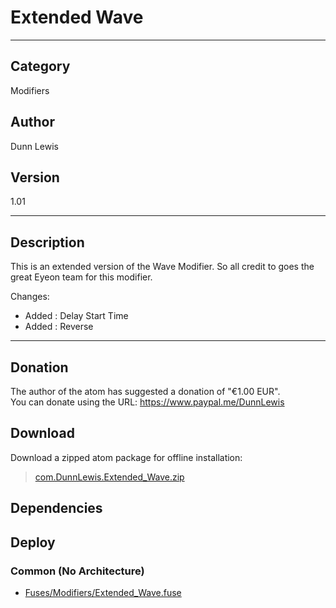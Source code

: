 # Extended Wave
___

## Category
Modifiers

## Author
Dunn Lewis

## Version
1.01

___

## Description
<p>This is an extended version of the Wave Modifier. So all credit to goes the great Eyeon team for this modifier.</p>
<p>Changes:
<ul>
<li>Added : Delay Start Time</li>
<li>Added : Reverse</li>
</ul>

___

## Donation
The author of the atom has suggested a donation of "€1.00 EUR".  
You can donate using the URL: <a href="https://www.paypal.me/DunnLewis">https://www.paypal.me/DunnLewis</a>
## Download

Download a zipped atom package for offline installation:
> [com.DunnLewis.Extended_Wave.zip](https://gitlab.com/WeSuckLess/Reactor/-/archive/master/Reactor-master.zip?path=Atoms/com.DunnLewis.Extended_Wave)  

## Dependencies

## Deploy

### Common (No Architecture)

<ul>
<li><a href="https://gitlab.com/WeSuckLess/Reactor/-/blob/master/Atoms/com.DunnLewis.Extended_Wave/Fuses/Modifiers/Extended_Wave.fuse?ref_type=heads">Fuses/Modifiers/Extended_Wave.fuse</a></li>
</ul>
